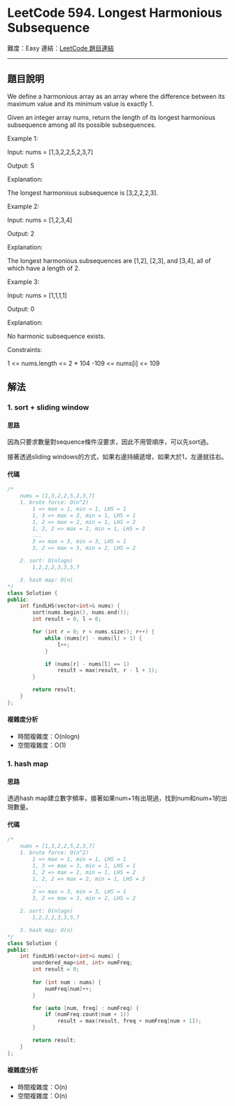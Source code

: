 # LeetCode 594. Longest Harmonious Subsequence

難度：Easy
連結：[LeetCode 題目連結](https://leetcode.com/problems/longest-harmonious-subsequence/description/)

---

## 題目說明
    
We define a harmonious array as an array where the difference between its maximum value and its minimum value is exactly 1.

Given an integer array nums, return the length of its longest harmonious subsequence among all its possible subsequences.

 

Example 1:

Input: nums = [1,3,2,2,5,2,3,7]

Output: 5

Explanation:

The longest harmonious subsequence is [3,2,2,2,3].

Example 2:

Input: nums = [1,2,3,4]

Output: 2

Explanation:

The longest harmonious subsequences are [1,2], [2,3], and [3,4], all of which have a length of 2.

Example 3:

Input: nums = [1,1,1,1]

Output: 0

Explanation:

No harmonic subsequence exists.

 

Constraints:

1 <= nums.length <= 2 * 104
-109 <= nums[i] <= 109

## 解法
### 1. sort + sliding window
#### 思路

因為只要求數量對sequence條件沒要求，因此不用管順序，可以先sort過。

接著透過sliding windows的方式，如果右邊持續遞增，如果大於1，左邊就往右。

#### 代碼
```c++
/*
    nums = [1,3,2,2,5,2,3,7]
    1. brute force: O(n^2)
        1 => max = 1, min = 1, LHS = 1
        1, 3 => max = 3, min = 1, LHS = 1
        1, 2 => max = 2, min = 1, LHS = 2
        1, 2, 2 => max = 2, min = 1, LHS = 3
        ...
        3 => max = 3, min = 3, LHS = 1
        3, 2 => max = 3, min = 2, LHS = 2

    2. sort: O(nlogn)
        1,2,2,2,3,3,5,7

    3. hash map: O(n)
*/
class Solution {
public:
    int findLHS(vector<int>& nums) {
        sort(nums.begin(), nums.end());
        int result = 0, l = 0;

        for (int r = 0; r < nums.size(); r++) {
            while (nums[r] - nums[l] > 1) {
                l++;
            }

            if (nums[r] - nums[l] == 1)
                result = max(result, r - l + 1);
        }

        return result;
    }
};
```

#### 複雜度分析

- 時間複雜度：O(nlogn)
- 空間複雜度：O(1)

### 1. hash map
#### 思路

透過hash map建立數字頻率，接著如果num+1有出現過，找到num和num+1的出現數量。

#### 代碼
```c++
/*
    nums = [1,3,2,2,5,2,3,7]
    1. brute force: O(n^2)
        1 => max = 1, min = 1, LHS = 1
        1, 3 => max = 3, min = 1, LHS = 1
        1, 2 => max = 2, min = 1, LHS = 2
        1, 2, 2 => max = 2, min = 1, LHS = 3
        ...
        3 => max = 3, min = 3, LHS = 1
        3, 2 => max = 3, min = 2, LHS = 2

    2. sort: O(nlogn)
        1,2,2,2,3,3,5,7

    3. hash map: O(n)
*/
class Solution {
public:
    int findLHS(vector<int>& nums) {
        unordered_map<int, int> numFreq;
        int result = 0;
        
        for (int num : nums) {
            numFreq[num]++;
        }

        for (auto [num, freq] : numFreq) {
            if (numFreq.count(num + 1))
                result = max(result, freq + numFreq[num + 1]);
        }

        return result;
    }
};
```

#### 複雜度分析

- 時間複雜度：O(n)
- 空間複雜度：O(n)
